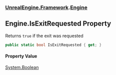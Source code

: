 ### [UnrealEngine.Framework](UnrealEngine_Framework.md 'UnrealEngine.Framework').[Engine](Engine.md 'UnrealEngine.Framework.Engine')
## Engine.IsExitRequested Property
Returns `true` if the exit was requested  
```csharp
public static bool IsExitRequested { get; }
```
#### Property Value
[System.Boolean](https://docs.microsoft.com/en-us/dotnet/api/System.Boolean 'System.Boolean')
